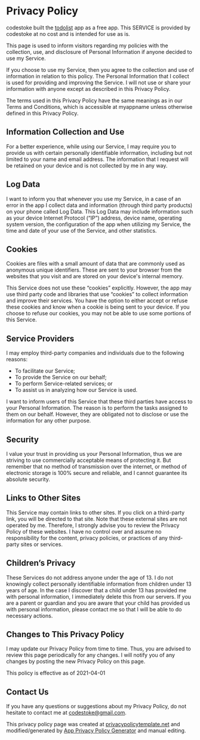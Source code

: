 # Privacy Policy

codestoke built the [todolist][google.play] app as a free app. This
SERVICE is provided by codestoke at no cost and is intended for use as is.

This page is used to inform visitors regarding my policies with the collection,
use, and disclosure of Personal Information if anyone decided to use my Service.

If you choose to use my Service, then you agree to the collection and use of
information in relation to this policy. The Personal Information that I collect
is used for providing and improving the Service. I will not use or share your
information with anyone except as described in this Privacy Policy.

The terms used in this Privacy Policy have the same meanings as in our Terms
and Conditions, which is accessible at myappname unless otherwise defined in
this Privacy Policy.

## Information Collection and Use

For a better experience, while using our Service, I may require you to provide
us with certain personally identifiable information, including but not limited
to your name and email address. The information that I request will be retained
on your device and is not collected by me in any way.

## Log Data  

I want to inform you that whenever you use my Service, in a case of an error in
the app I collect data and information (through third party products) on your
phone called Log Data. This Log Data may include information such as your
device Internet Protocol (“IP”) address, device name, operating system version,
the configuration of the app when utilizing my Service, the time and date of
your use of the Service, and other statistics.

## Cookies

Cookies are files with a small amount of data that are commonly used as
anonymous unique identifiers. These are sent to your browser from the websites
that you visit and are stored on your device's internal memory.

This Service does not use these “cookies” explicitly. However, the app may use
third party code and libraries that use “cookies” to collect information and
improve their services. You have the option to either accept or refuse these
cookies and know when a cookie is being sent to your device. If you choose to
refuse our cookies, you may not be able to use some portions of this Service.

## Service Providers

I may employ third-party companies and individuals due to the following reasons:

- To facilitate our Service;
- To provide the Service on our behalf;
- To perform Service-related services; or
- To assist us in analyzing how our Service is used.

I want to inform users of this Service that these third parties have access to
your Personal Information. The reason is to perform the tasks assigned to them
on our behalf. However, they are obligated not to disclose or use the
information for any other purpose.

## Security

I value your trust in providing us your Personal Information, thus we are
striving to use commercially acceptable means of protecting it. But remember
that no method of transmission over the internet, or method of electronic
storage is 100% secure and reliable, and I cannot guarantee its absolute
security.

## Links to Other Sites

This Service may contain links to other sites. If you click on a third-party
link, you will be directed to that site. Note that these external sites are not
operated by me. Therefore, I strongly advise you to review the Privacy Policy
of these websites. I have no control over and assume no responsibility for the
content, privacy policies, or practices of any third-party sites or services.

## Children’s Privacy

These Services do not address anyone under the age of 13. I do not knowingly
collect personally identifiable information from children under 13 years of
age. In the case I discover that a child under 13 has provided me with personal
information, I immediately delete this from our servers. If you are a parent or
guardian and you are aware that your child has provided us with personal
information, please contact me so that I will be able to do necessary actions.

## Changes to This Privacy Policy

I may update our Privacy Policy from time to time. Thus, you are advised to
review this page periodically for any changes. I will notify you of any changes
by posting the new Privacy Policy on this page.

This policy is effective as of 2021-04-01

## Contact Us

If you have any questions or suggestions about my Privacy Policy, do not
hesitate to contact me at codestoke@gmail.com.

This privacy policy page was created at
[privacypolicytemplate.net][policy.template] and modified/generated by
[App Privacy Policy Generator][app.policy.gen] and manual editing.


[google.play]: https://play.google.com/store/apps/details?id=ch.twocups.android.taskman "todolist on google play"
[policy.template]: https://privacypolicytemplate.net "privacy policy template"
[app.policy.gen]: https://app-privacy-policy-generator.nisrulz.com/ "app privacy policy generator"
